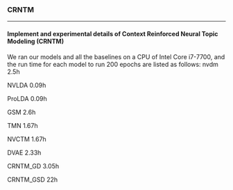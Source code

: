 ### CRNTM

------

#### Implement and experimental details of Context Reinforced Neural Topic Modeling (CRNTM)

We ran our models and all the baselines on a CPU of Intel Core i7-7700, and the run time for each model to run 200 epochs are listed as follows: 
nvdm 2.5h

NVLDA 0.09h

ProLDA 0.09h

GSM 2.6h

TMN 1.67h

NVCTM 1.67h

DVAE 2.33h

CRNTM_GD 3.05h

CRNTM_GSD 22h